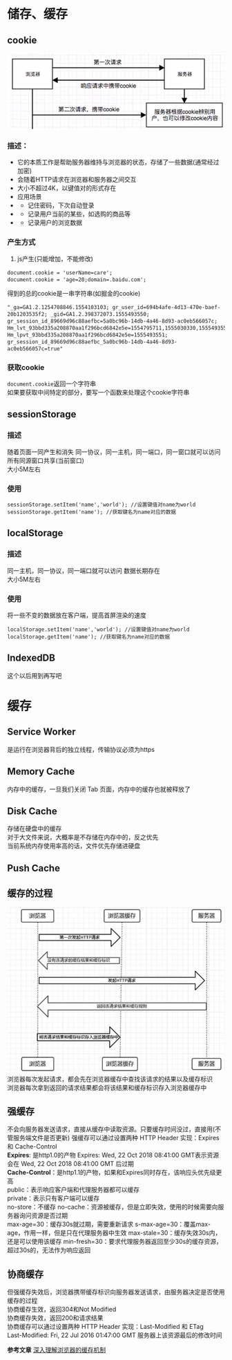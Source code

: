 # 储存、缓存

## cookie
![](./cookie.png)
### 描述：
- 它的本质工作是帮助服务器维持与浏览器的状态，存储了一些数据(通常经过加密)
- 会随着HTTP请求在浏览器和服务器之间交互
- 大小不超过4K，以键值对的形式存在
- 应用场景
- - 记住密码，下次自动登录
- - 记录用户当前的某些，如选购的商品等
- - 记录用户的浏览数据 
### 产生方式
1. js产生(只能增加，不能修改)
```
document.cookie = 'userName=care';
document.cookie = 'age=20;domain=.baidu.com';
```
得到的总的cookie是一串字符串(如掘金的cookie)  
```
"_ga=GA1.2.1254708846.1554103103; gr_user_id=694b4afe-4d13-470e-baef-20b1203535f2; _gid=GA1.2.398372073.1555493550; gr_session_id_89669d96c88aefbc=5a0bc96b-14db-4a46-8d93-ac0eb566057c; Hm_lvt_93bbd335a208870aa1f296bcd6842e5e=1554795711,1555030330,1555493551; Hm_lpvt_93bbd335a208870aa1f296bcd6842e5e=1555493551; gr_session_id_89669d96c88aefbc_5a0bc96b-14db-4a46-8d93-ac0eb566057c=true"
```
### 获取cookie
`document.cookie`返回一个字符串  
如果要获取中间特定的部分，要写一个函数来处理这个cookie字符串  

## sessionStorage
### 描述
随着页面一同产生和消失
同一协议，同一主机，同一端口，同一窗口就可以访问 
所有同源窗口共享(当前窗口)  
大小5M左右  
### 使用
```
sessionStorage.setItem('name','world'); //设置键值对name为world
sessionStorage.getItem('name'); //获取键名为name对应的数据
```

## localStorage
### 描述
同一主机，同一协议，同一端口就可以访问
数据长期存在  
大小5M左右  
### 使用
将一些不变的数据放在客户端，提高首屏渲染的速度  
```
localStorage.setItem('name','world'); //设置键值对name为world
localStorage.getItem('name'); //获取键名为name对应的数据
```

## IndexedDB
这个以后用到再写吧  

# 缓存
## Service Worker
是运行在浏览器背后的独立线程，传输协议必须为https

## Memory Cache
内存中的缓存，一旦我们关闭 Tab 页面，内存中的缓存也就被释放了  
## Disk Cache
存储在硬盘中的缓存  
对于大文件来说，大概率是不存储在内存中的，反之优先  
当前系统内存使用率高的话，文件优先存储进硬盘  

## Push Cache

## 缓存的过程
![](./cache.png)
浏览器每次发起请求，都会先在浏览器缓存中查找该请求的结果以及缓存标识  
浏览器每次拿到返回的请求结果都会将该结果和缓存标识存入浏览器缓存中  
## 强缓存
不会向服务器发送请求，直接从缓存中读取资源。只要缓存时间没过，直接用(不管服务端文件是否更新)
强缓存可以通过设置两种 HTTP Header 实现：Expires 和 Cache-Control  
**Expires**: 是http1.0的产物
Expires: Wed, 22 Oct 2018 08:41:00 GMT表示资源会在 Wed, 22 Oct 2018 08:41:00 GMT 后过期   
**Cache-Control**：是http1.1的产物，如果和Expires同时存在，该响应头优先级更高  
public：表示响应客户端和代理服务器都可以缓存  
private：表示只有客户端可以缓存  
no-store：不缓存
no-cache：资源被缓存，但是立即失效，使用的时候需要向服务器询问资源是否过期  
max-age=30：缓存30s就过期，需要重新请求
s-max-age=30：覆盖max-age，作用一样，但是只在代理服务器中生效
max-stale=30：缓存失效30s内，还是可以使用该缓存
min-fresh=30：要求代理服务器返回至少30s的缓存资源，超过30s的，无法作为响应返回

## 协商缓存
但强缓存失效后，浏览器携带缓存标识向服务器发送请求，由服务器决定是否使用缓存的过程  
协商缓存生效，返回304和Not Modified  
协商缓存失效，返回200和请求结果  
协商缓存可以通过设置两种 HTTP Header 实现：Last-Modified 和 ETag  
Last-Modified: Fri, 22 Jul 2016 01:47:00 GMT   服务器上该资源最后的修改时间

**参考文章**
[深入理解浏览器的缓存机制](https://github.com/ljianshu/Blog/issues/23)


























